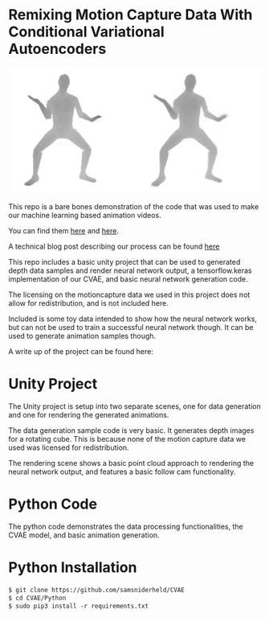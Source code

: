 
# Remixing Motion Capture Data With Conditional Variational Autoencoders

![A Reconstructed Animation](/Imgs/reconstruction.gif)

This repo is a bare bones demonstration of the code that was used to make our machine learning based animation videos.

You can find them [here](https://vimeo.com/440658266/3178435919) and [here](https://vimeo.com/440657190/11c74a21a7).

A technical blog post describing our process can be found [here](https://medium.com/@samsniderheld/remixing-motion-capture-data-with-conditional-variational-autoencoders-1f5c84e20e74)

This repo includes a basic unity project that can be used to generated depth data samples and render neural network output, a tensorflow.keras implementation of our CVAE, and basic neural network generation code.

The licensing on the motioncapture data we used in this project does not allow for redistribution, and is not included here.

Included is some toy data intended to show how the neural network works, but can not be used to train a successful neural network though. It can be used to generate animation samples though.

A write up of the project can be found here: 

# Unity Project

The Unity project is setup into two separate scenes, one for data generation and one for rendering the generated animations.

The data generation sample code is very basic. It generates depth images for a rotating cube. This is because none of the motion capture data we used was licensed for redistribution.

The rendering scene shows a basic point cloud approach to rendering the neural network output, and features a basic follow cam functionality.

# Python Code

The python code demonstrates the data processing functionalities, the CVAE model, and basic animation generation. 

# Python Installation

    $ git clone https://github.com/samsniderheld/CVAE
    $ cd CVAE/Python
    $ sudo pip3 install -r requirements.txt




